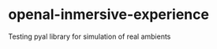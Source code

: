 openal-inmersive-experience
===========================

Testing pyal library for simulation of real ambients
